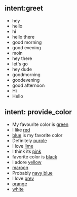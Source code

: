 ## intent:greet
- hey
- hello
- hi
- hello there
- good morning
- good evening
- moin
- hey there
- let's go
- hey dude
- goodmorning
- goodevening
- good afternoon
- Hi
- Hello

## intent: provide_color
- My favourite color is [green](color)
- I like [red](color)
- [blue](color) is my favorite color
- Definitely [purple](color)
- I love [lime](color)
- I think its [pink](color)
- favorite color is [black](color)
- I adore [yellow](color)
- [maroon](color)
- Probably [navy blue](color)
- I love [grey](color)
- [orange](color)
- [white](color)
